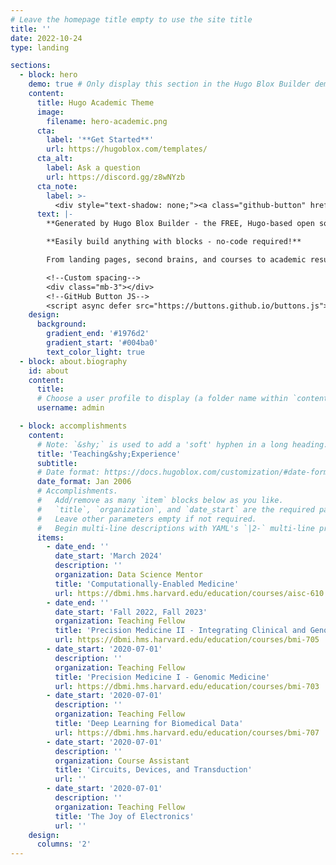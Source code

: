 ```yaml
---
# Leave the homepage title empty to use the site title
title: ''
date: 2022-10-24
type: landing

sections:
  - block: hero
    demo: true # Only display this section in the Hugo Blox Builder demo site
    content:
      title: Hugo Academic Theme
      image:
        filename: hero-academic.png
      cta:
        label: '**Get Started**'
        url: https://hugoblox.com/templates/
      cta_alt:
        label: Ask a question
        url: https://discord.gg/z8wNYzb
      cta_note:
        label: >-
          <div style="text-shadow: none;"><a class="github-button" href="https://github.com/HugoBlox/hugo-blox-builder" data-icon="octicon-star" data-size="large" data-show-count="true" aria-label="Star"></a></div><div style="text-shadow: none;"><a class="github-button" href="https://github.com/HugoBlox/theme-academic-cv" data-icon="octicon-star" data-size="large" data-show-count="true" aria-label="Star">Star the Academic template</a></div>
      text: |-
        **Generated by Hugo Blox Builder - the FREE, Hugo-based open source website builder trusted by 500,000+ sites.**

        **Easily build anything with blocks - no-code required!**

        From landing pages, second brains, and courses to academic resumés, conferences, and tech blogs.

        <!--Custom spacing-->
        <div class="mb-3"></div>
        <!--GitHub Button JS-->
        <script async defer src="https://buttons.github.io/buttons.js"></script>
    design:
      background:
        gradient_end: '#1976d2'
        gradient_start: '#004ba0'
        text_color_light: true
  - block: about.biography
    id: about
    content:
      title: 
      # Choose a user profile to display (a folder name within `content/authors/`)
      username: admin

  - block: accomplishments
    content:
      # Note: `&shy;` is used to add a 'soft' hyphen in a long heading.
      title: 'Teaching&shy;Experience'
      subtitle:
      # Date format: https://docs.hugoblox.com/customization/#date-format
      date_format: Jan 2006
      # Accomplishments.
      #   Add/remove as many `item` blocks below as you like.
      #   `title`, `organization`, and `date_start` are the required parameters.
      #   Leave other parameters empty if not required.
      #   Begin multi-line descriptions with YAML's `|2-` multi-line prefix.
      items:
        - date_end: ''
          date_start: 'March 2024'
          description: ''
          organization: Data Science Mentor
          title: 'Computationally-Enabled Medicine'
          url: https://dbmi.hms.harvard.edu/education/courses/aisc-610
        - date_end: ''
          date_start: 'Fall 2022, Fall 2023'
          organization: Teaching Fellow
          title: 'Precision Medicine II - Integrating Clinical and Genomic Data'
          url: https://dbmi.hms.harvard.edu/education/courses/bmi-705
        - date_start: '2020-07-01'
          description: ''
          organization: Teaching Fellow
          title: 'Precision Medicine I - Genomic Medicine'
          url: https://dbmi.hms.harvard.edu/education/courses/bmi-703
        - date_start: '2020-07-01'
          description: ''
          organization: Teaching Fellow
          title: 'Deep Learning for Biomedical Data'
          url: https://dbmi.hms.harvard.edu/education/courses/bmi-707
        - date_start: '2020-07-01'
          description: ''
          organization: Course Assistant
          title: 'Circuits, Devices, and Transduction'
          url: ''
        - date_start: '2020-07-01'
          description: ''
          organization: Teaching Fellow
          title: 'The Joy of Electronics'
          url: ''
    design:
      columns: '2'
---
```

